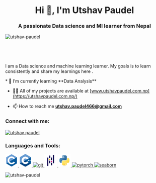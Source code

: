<h1 align="center">Hi 👋, I'm Utshav Paudel</h1>
<h3 align="center">A passionate Data science and Ml learner from Nepal</h3>
<p align="left"> <img src="https://komarev.com/ghpvc/?username=utshav-paudel&label=Profile%20views&color=0e75b6&style=flat" alt="utshav-paudel" /> </p>


<p align="left"> <a href="https://github.com/ryo-ma/github-profile-trophy"><img src="https://github-profile-trophy.vercel.app/?username=utshav-paudel" alt="" /></a> </p>

<p align="left"> <a href="https://twitter.com/" target="blank"><img src="https://img.shields.io/twitter/follow/?logo=twitter&style=for-the-badge" alt="" /></a> </p>
<p>
I am a Data science and machine learning learner. My goals is to learn consistently and share my learnings here .</p>
* 🌱 I’m currently learning **Data Analysis**

* 👨‍💻 All of my projects are available at [www.utshavpaudel.com.np](https://utshavpaudel.com.np/)

* 📫 How to reach me **utshav.paudel466@gmail.com**

<h3 align="left">Connect with me:</h3>
<p align="left">
<a href="https://www.linkedin.com/in/utshav-paudel-763a89218/" target="blank"><img align="center" src="https://raw.githubusercontent.com/rahuldkjain/github-profile-readme-generator/master/src/images/icons/Social/linked-in-alt.svg" alt="utshav paudel" height="30" width="40" /></a>
</p>

<h3 align="left">Languages and Tools:</h3>
<p align="left"> <a href="https://www.cprogramming.com/" target="_blank" rel="noreferrer"> <img src="https://raw.githubusercontent.com/devicons/devicon/master/icons/c/c-original.svg" alt="c" width="40" height="40"/> </a> <a href="https://www.w3schools.com/cpp/" target="_blank" rel="noreferrer"> <img src="https://raw.githubusercontent.com/devicons/devicon/master/icons/cplusplus/cplusplus-original.svg" alt="cplusplus" width="40" height="40"/> </a> <a href="https://git-scm.com/" target="_blank" rel="noreferrer"> <img src="https://www.vectorlogo.zone/logos/git-scm/git-scm-icon.svg" alt="git" width="40" height="40"/> </a> <a href="https://pandas.pydata.org/" target="_blank" rel="noreferrer"> <img src="https://raw.githubusercontent.com/devicons/devicon/2ae2a900d2f041da66e950e4d48052658d850630/icons/pandas/pandas-original.svg" alt="pandas" width="40" height="40"/> </a> <a href="https://www.python.org" target="_blank" rel="noreferrer"> <img src="https://raw.githubusercontent.com/devicons/devicon/master/icons/python/python-original.svg" alt="python" width="40" height="40"/> </a> <a href="https://pytorch.org/" target="_blank" rel="noreferrer"> <img src="https://www.vectorlogo.zone/logos/pytorch/pytorch-icon.svg" alt="pytorch" width="40" height="40"/> </a> <a href="https://seaborn.pydata.org/" target="_blank" rel="noreferrer"> <img src="https://seaborn.pydata.org/_images/logo-mark-lightbg.svg" alt="seaborn" width="40" height="40"/> </a> </p>


<p><img align="center" src="https://github-readme-streak-stats.herokuapp.com/?user=utshav-paudel&" alt="utshav-paudel" /></p>
